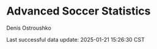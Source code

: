 # Advanced Soccer Statistics
Denis Ostroushko

<!-- gfm -->

Last successful data update: 2025-01-21 15:26:30 CST
